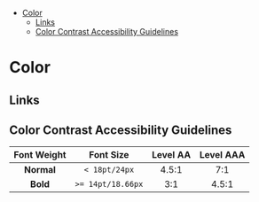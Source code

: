 - [Color](#color)
  - [Links](#links)
  - [Color Contrast Accessibility Guidelines](#color-contrast-accessibility-guidelines)

# Color

## Links

## Color Contrast Accessibility Guidelines

| Font Weight |     Font Size     | Level AA | Level AAA |
| :---------: | :---------------: | :------: | :-------: |
| **Normal**  |   `< 18pt/24px`   |  4.5:1   |    7:1    |
|  **Bold**   | `>= 14pt/18.66px` |   3:1    |   4.5:1   |
